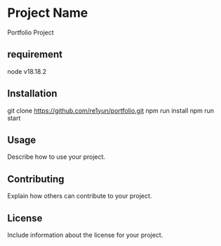 # Project Name
Portfolio Project

## requirement
node v18.18.2

## Installation
git clone https://github.com/re1yun/portfolio.git
npm run install
npm run start

## Usage

Describe how to use your project.

## Contributing

Explain how others can contribute to your project.

## License

Include information about the license for your project.
